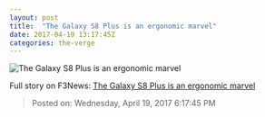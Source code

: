 ```yaml
---
layout: post
title:  "The Galaxy S8 Plus is an ergonomic marvel"
date: 2017-04-19 13:17:45Z
categories: the-verge
---
```


![The Galaxy S8 Plus is an ergonomic marvel](https://cdn0.vox-cdn.com/thumbor/jjpld5K118g74p2nHN7_lb8b3ng=/0x85:2040x1233/1600x900/cdn0.vox-cdn.com/uploads/chorus_image/image/54336473/vsavov_170419_1624_0001_2.0.jpg)




Full story on F3News: [The Galaxy S8 Plus is an ergonomic marvel](http://www.f3nws.com/n/cpQrWC)

> Posted on: Wednesday, April 19, 2017 6:17:45 PM
